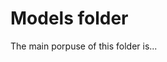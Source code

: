<!--
Copyright 2022 Gravwell, Inc. All rights reserved.

Contact: [legal@gravwell.io](mailto:legal@gravwell.io)

This software may be modified and distributed under the terms of the MIT
license. See the LICENSE file for details.
-->

# Models folder

The main porpuse of this folder is...
